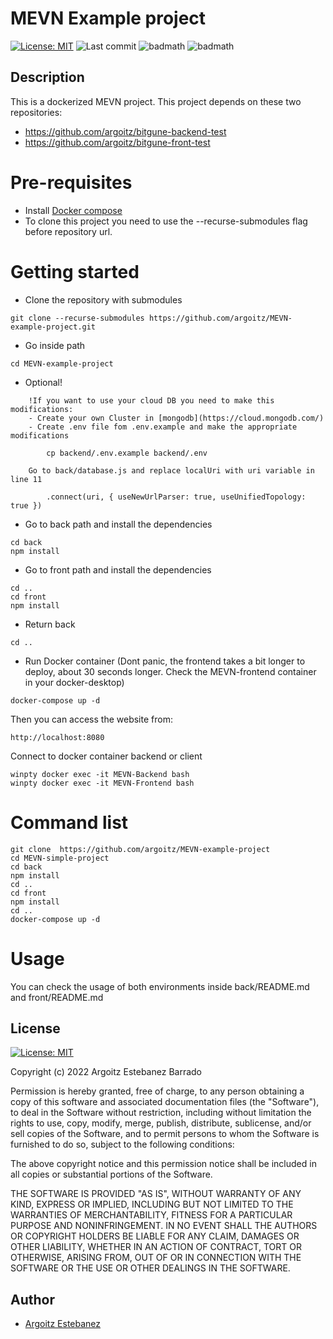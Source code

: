 # MEVN Example project

[![License: MIT](https://img.shields.io/badge/License-MIT-red.svg)](https://opensource.org/licenses/MIT)
![Last commit](https://img.shields.io/github/last-commit/argoitz/MEVN-example-project)
![badmath](https://img.shields.io/badge/Docker%20compose-2.5.0-blue.svg)
![badmath](https://img.shields.io/badge/Docker-20.10.14-blue.svg)

## Description

This is a dockerized MEVN project. This project depends on these two repositories:

- https://github.com/argoitz/bitgune-backend-test
- https://github.com/argoitz/bitgune-front-test

# Pre-requisites

- Install [Docker compose](https://docs.docker.com/compose/install/)
- To clone this project you need to use the --recurse-submodules flag before repository url.

# Getting started

- Clone the repository with submodules

```
git clone --recurse-submodules https://github.com/argoitz/MEVN-example-project.git
```

- Go inside path

```
cd MEVN-example-project
```

- Optional!

```
    !If you want to use your cloud DB you need to make this modifications:
    - Create your own Cluster in [mongodb](https://cloud.mongodb.com/)
    - Create .env file fom .env.example and make the appropriate modifications

        cp backend/.env.example backend/.env

    Go to back/database.js and replace localUri with uri variable in line 11

        .connect(uri, { useNewUrlParser: true, useUnifiedTopology: true })
```

- Go to back path and install the dependencies

```
cd back
npm install
```

- Go to front path and install the dependencies

```
cd ..
cd front
npm install
```

- Return back

```
cd ..
```

- Run Docker container (Dont panic, the frontend takes a bit longer to deploy, about 30 seconds longer. Check the MEVN-frontend container in your docker-desktop)

```
docker-compose up -d
```

Then you can access the website from:

    http://localhost:8080

Connect to docker container backend or client

```
winpty docker exec -it MEVN-Backend bash
winpty docker exec -it MEVN-Frontend bash
```

# Command list

```
git clone  https://github.com/argoitz/MEVN-example-project
cd MEVN-simple-project
cd back
npm install
cd ..
cd front
npm install
cd ..
docker-compose up -d
```

# Usage

You can check the usage of both environments inside back/README.md and front/README.md

## License

[![License: MIT](https://img.shields.io/badge/License-MIT-yellow.svg)](https://opensource.org/licenses/MIT)

Copyright (c) 2022 Argoitz Estebanez Barrado

Permission is hereby granted, free of charge, to any person obtaining a copy
of this software and associated documentation files (the "Software"), to deal
in the Software without restriction, including without limitation the rights
to use, copy, modify, merge, publish, distribute, sublicense, and/or sell
copies of the Software, and to permit persons to whom the Software is
furnished to do so, subject to the following conditions:

The above copyright notice and this permission notice shall be included in all
copies or substantial portions of the Software.

THE SOFTWARE IS PROVIDED "AS IS", WITHOUT WARRANTY OF ANY KIND, EXPRESS OR
IMPLIED, INCLUDING BUT NOT LIMITED TO THE WARRANTIES OF MERCHANTABILITY,
FITNESS FOR A PARTICULAR PURPOSE AND NONINFRINGEMENT. IN NO EVENT SHALL THE
AUTHORS OR COPYRIGHT HOLDERS BE LIABLE FOR ANY CLAIM, DAMAGES OR OTHER
LIABILITY, WHETHER IN AN ACTION OF CONTRACT, TORT OR OTHERWISE, ARISING FROM,
OUT OF OR IN CONNECTION WITH THE SOFTWARE OR THE USE OR OTHER DEALINGS IN THE
SOFTWARE.

## Author

- [Argoitz Estebanez](https://github.com/argoitz)

